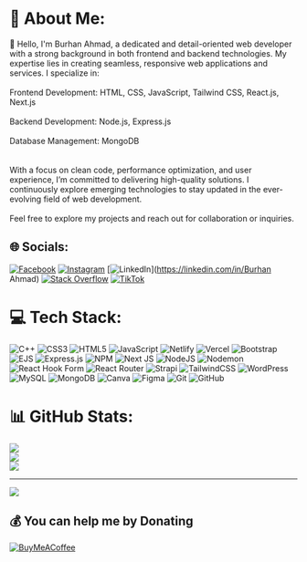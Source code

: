 # 💫 About Me:
👋 Hello, I'm Burhan Ahmad, a dedicated and detail-oriented web developer with a strong background in both frontend and backend technologies. My expertise lies in creating seamless, responsive web applications and services. I specialize in:<br><br>Frontend Development: HTML, CSS, JavaScript, Tailwind CSS, React.js, Next.js<br><br>Backend Development: Node.js, Express.js<br><br>Database Management: MongoDB<br><br><br>With a focus on clean code, performance optimization, and user experience, I’m committed to delivering high-quality solutions. I continuously explore emerging technologies to stay updated in the ever-evolving field of web development.<br><br>Feel free to explore my projects and reach out for collaboration or inquiries.


## 🌐 Socials:
[![Facebook](https://img.shields.io/badge/Facebook-%231877F2.svg?logo=Facebook&logoColor=white)](https://facebook.com/burhan.developer) [![Instagram](https://img.shields.io/badge/Instagram-%23E4405F.svg?logo=Instagram&logoColor=white)](https://instagram.com/Burhan.developer) [![LinkedIn](https://img.shields.io/badge/LinkedIn-%230077B5.svg?logo=linkedin&logoColor=white)](https://linkedin.com/in/Burhan Ahmad) [![Stack Overflow](https://img.shields.io/badge/-Stackoverflow-FE7A16?logo=stack-overflow&logoColor=white)](https://stackoverflow.com/users/18814490) [![TikTok](https://img.shields.io/badge/TikTok-%23000000.svg?logo=TikTok&logoColor=white)](https://tiktok.com/@burhan.developer) 

# 💻 Tech Stack:
![C++](https://img.shields.io/badge/c++-%2300599C.svg?style=for-the-badge&logo=c%2B%2B&logoColor=white) ![CSS3](https://img.shields.io/badge/css3-%231572B6.svg?style=for-the-badge&logo=css3&logoColor=white) ![HTML5](https://img.shields.io/badge/html5-%23E34F26.svg?style=for-the-badge&logo=html5&logoColor=white) ![JavaScript](https://img.shields.io/badge/javascript-%23323330.svg?style=for-the-badge&logo=javascript&logoColor=%23F7DF1E) ![Netlify](https://img.shields.io/badge/netlify-%23000000.svg?style=for-the-badge&logo=netlify&logoColor=#00C7B7) ![Vercel](https://img.shields.io/badge/vercel-%23000000.svg?style=for-the-badge&logo=vercel&logoColor=white) ![Bootstrap](https://img.shields.io/badge/bootstrap-%238511FA.svg?style=for-the-badge&logo=bootstrap&logoColor=white) ![EJS](https://img.shields.io/badge/ejs-%23B4CA65.svg?style=for-the-badge&logo=ejs&logoColor=black) ![Express.js](https://img.shields.io/badge/express.js-%23404d59.svg?style=for-the-badge&logo=express&logoColor=%2361DAFB) ![NPM](https://img.shields.io/badge/NPM-%23CB3837.svg?style=for-the-badge&logo=npm&logoColor=white) ![Next JS](https://img.shields.io/badge/Next-black?style=for-the-badge&logo=next.js&logoColor=white) ![NodeJS](https://img.shields.io/badge/node.js-6DA55F?style=for-the-badge&logo=node.js&logoColor=white) ![Nodemon](https://img.shields.io/badge/NODEMON-%23323330.svg?style=for-the-badge&logo=nodemon&logoColor=%BBDEAD) ![React Hook Form](https://img.shields.io/badge/React%20Hook%20Form-%23EC5990.svg?style=for-the-badge&logo=reacthookform&logoColor=white) ![React Router](https://img.shields.io/badge/React_Router-CA4245?style=for-the-badge&logo=react-router&logoColor=white) ![Strapi](https://img.shields.io/badge/strapi-%232E7EEA.svg?style=for-the-badge&logo=strapi&logoColor=white) ![TailwindCSS](https://img.shields.io/badge/tailwindcss-%2338B2AC.svg?style=for-the-badge&logo=tailwind-css&logoColor=white) ![WordPress](https://img.shields.io/badge/WordPress-%23117AC9.svg?style=for-the-badge&logo=WordPress&logoColor=white) ![MySQL](https://img.shields.io/badge/mysql-4479A1.svg?style=for-the-badge&logo=mysql&logoColor=white) ![MongoDB](https://img.shields.io/badge/MongoDB-%234ea94b.svg?style=for-the-badge&logo=mongodb&logoColor=white) ![Canva](https://img.shields.io/badge/Canva-%2300C4CC.svg?style=for-the-badge&logo=Canva&logoColor=white) ![Figma](https://img.shields.io/badge/figma-%23F24E1E.svg?style=for-the-badge&logo=figma&logoColor=white) ![Git](https://img.shields.io/badge/git-%23F05033.svg?style=for-the-badge&logo=git&logoColor=white) ![GitHub](https://img.shields.io/badge/github-%23121011.svg?style=for-the-badge&logo=github&logoColor=white)
# 📊 GitHub Stats:
![](https://github-readme-stats.vercel.app/api?username=BurhanAhmad0&theme=dark&hide_border=true&include_all_commits=true&count_private=true)<br/>
![](https://github-readme-streak-stats.herokuapp.com/?user=BurhanAhmad0&theme=dark&hide_border=true)<br/>
![](https://github-readme-stats.vercel.app/api/top-langs/?username=BurhanAhmad0&theme=dark&hide_border=true&include_all_commits=true&count_private=true&layout=compact)

---
[![](https://visitcount.itsvg.in/api?id=BurhanAhmad0&icon=10&color=8)](https://visitcount.itsvg.in)

  ## 💰 You can help me by Donating
  [![BuyMeACoffee](https://img.shields.io/badge/Buy%20Me%20a%20Coffee-ffdd00?style=for-the-badge&logo=buy-me-a-coffee&logoColor=black)](https://buymeacoffee.com/BurhanAhmad0) 

  
<!-- Proudly created with GPRM ( https://gprm.itsvg.in ) -->